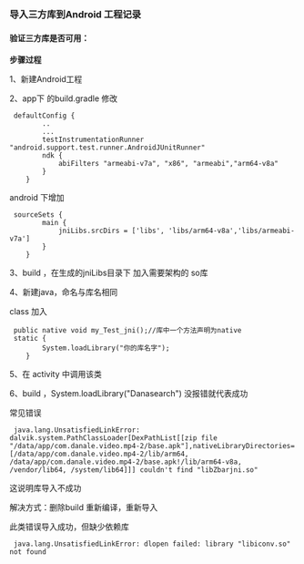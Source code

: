 ### 导入三方库到Android 工程记录

#### 验证三方库是否可用：

**步骤过程**

1、新建Android工程

2、app下 的build.gradle 修改

```
 defaultConfig {
        ..
        ...
        testInstrumentationRunner "android.support.test.runner.AndroidJUnitRunner"
        ndk {
            abiFilters "armeabi-v7a", "x86", "armeabi","arm64-v8a"
        }
    }
```

android 下增加

```
 sourceSets {
        main {
            jniLibs.srcDirs = ['libs', 'libs/arm64-v8a','libs/armeabi-v7a']
        }
    }
```

3、build ，在生成的jniLibs目录下 加入需要架构的 so库

4、新建java，命名与库名相同

class 加入

```
 public native void my_Test_jni();//库中一个方法声明为native
 static {
        System.loadLibrary("你的库名字");
    }
```

5、在 activity 中调用该类

6、build ，System.loadLibrary("Danasearch") 没报错就代表成功

常见错误

```
 java.lang.UnsatisfiedLinkError: dalvik.system.PathClassLoader[DexPathList[[zip file "/data/app/com.danale.video.mp4-2/base.apk"],nativeLibraryDirectories=[/data/app/com.danale.video.mp4-2/lib/arm64, /data/app/com.danale.video.mp4-2/base.apk!/lib/arm64-v8a, /vendor/lib64, /system/lib64]]] couldn't find "libZbarjni.so"
```

这说明库导入不成功

解决方式：删除build 重新编译，重新导入

此类错误导入成功，但缺少依赖库

```
 java.lang.UnsatisfiedLinkError: dlopen failed: library "libiconv.so" not found
```


